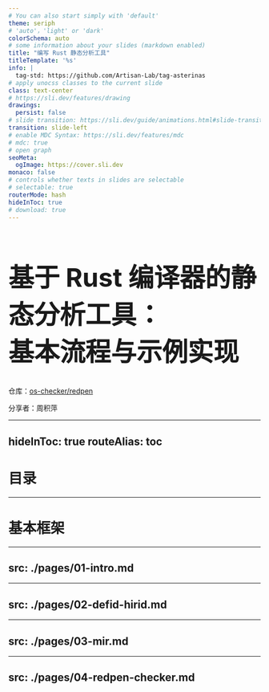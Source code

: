 ```yaml
---
# You can also start simply with 'default'
theme: seriph
# 'auto'，'light' or 'dark'
colorSchema: auto
# some information about your slides (markdown enabled)
title: "编写 Rust 静态分析工具"
titleTemplate: '%s'
info: |
  tag-std: https://github.com/Artisan-Lab/tag-asterinas
# apply unocss classes to the current slide
class: text-center
# https://sli.dev/features/drawing
drawings:
  persist: false
# slide transition: https://sli.dev/guide/animations.html#slide-transitions
transition: slide-left
# enable MDC Syntax: https://sli.dev/features/mdc
# mdc: true
# open graph
seoMeta:
  ogImage: https://cover.sli.dev
monaco: false
# controls whether texts in slides are selectable
# selectable: true
routerMode: hash
hideInToc: true
# download: true
---
```


<h1 style="font-size: 3.2rem">基于 Rust 编译器的静态分析工具：<br>基本流程与示例实现</h1>

<div class="text-xl font-bold">

仓库：[os-checker/redpen](https://github.com/os-checker/redpen)

分享者：周积萍

</div>

<style scoped>
.slidev-layout.cover {
  background: var(--slidev-theme-background) !important;
  color: var(--slidev-theme-foreground) !important;
}
</style>

---
hideInToc: true
routeAlias: toc
---

# 目录

<Toc maxDepth="1" />

---

# 基本框架

<Toc mode="onlyCurrentTree" />

<BackToTOC />

---
src: ./pages/01-intro.md
---

---
src: ./pages/02-defid-hirid.md
---

---
src: ./pages/03-mir.md
---

---
src: ./pages/04-redpen-checker.md
---
